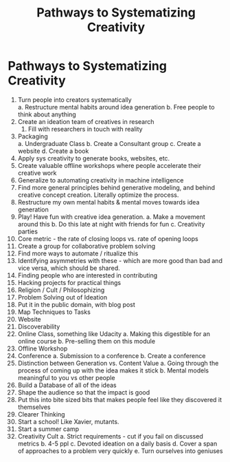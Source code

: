 ﻿---
layout: post
title: Pathways to Systematizing Creativity
description: Relevant Strategies
image: assets/images/pic05.jpg
---

# Pathways to Systematizing Creativity

 1.  Turn people into creators systematically  
	 a. Restructure mental habits around idea generation
	 b. Free people to think about anything
 2. Create an ideation team of creatives in research
	 1. Fill with researchers in touch with reality
 3. Packaging  
	 a. Undergraduate Class
	 b. Create a Consultant group
	 c. Create a website
	 d. Create a book
 4. Apply sys creativity to generate books, websites, etc.
 5. Create valuable offline workshops where people accelerate their creative work
 6. Generalize to automating creativity in machine intelligence
 7. Find more general principles behind generative modeling, and behind creative concept creation. Literally optimize the process.
 8. Restructure my own mental habits & mental moves towards idea generation
 9. Play! Have fun with creative idea generation.
	 a. Make a movement around this
	 b. Do this late at night with friends for fun
	 c. Creativity parties
 10. Core metric - the rate of closing loops vs. rate of opening loops
 11. Create a group for collaborative problem solving
 12. Find more ways to automate / ritualize this
 13. Identifying asymmetries with these - which are more good than bad and vice versa, which should be shared.
 14. Finding people who are interested in contributing
 15. Hacking projects for practical things
 16. Religion / Cult / Philosophizing
 17. Problem Solving out of Ideation
 18. Put it in the public domain, with blog post
 19. Map Techniques to Tasks
 20. Website
 21. Discoverability
 22. Online Class, something like Udacity
	 a. Making this digestible for an online course
	 b. Pre-selling them on this module
 23. Offline Workshop
 24.  Conference
	 a. Submission to a conference
	 b. Create a conference
 25. Distinction between Generation vs. Content Value
	 a. Going through the process of coming up with the idea makes it stick
	 b. Mental models meaningful to you vs other people
 26. Build a Database of all of the ideas
 27. Shape the audience so that the impact is good
 28. Put this into bite sized bits that makes people feel like they discovered it themselves
 29. Clearer Thinking
 30. Start a school! Like Xavier, mutants.
 31. Start a summer camp
 32. Creativity Cult
	 a. Strict requirements - cut if you fail on discussed metrics
	 b. 4-5 ppl
	 c. Devoted ideation on a daily basis
	 d. Cover a span of approaches to a problem very quickly
	 e. Turn ourselves into geniuses

